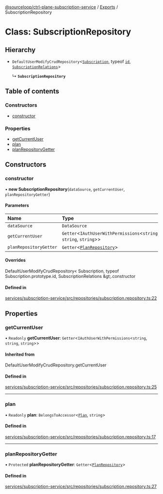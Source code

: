 [@sourceloop/ctrl-plane-subscription-service](../README.md) / [Exports](../modules.md) / SubscriptionRepository

# Class: SubscriptionRepository

## Hierarchy

- `DefaultUserModifyCrudRepository`<[`Subscription`](Subscription.md), typeof [`id`](Subscription.md#id), [`SubscriptionRelations`](../interfaces/SubscriptionRelations.md)\>

  ↳ **`SubscriptionRepository`**

## Table of contents

### Constructors

- [constructor](SubscriptionRepository.md#constructor)

### Properties

- [getCurrentUser](SubscriptionRepository.md#getcurrentuser)
- [plan](SubscriptionRepository.md#plan)
- [planRepositoryGetter](SubscriptionRepository.md#planrepositorygetter)

## Constructors

### constructor

• **new SubscriptionRepository**(`dataSource`, `getCurrentUser`, `planRepositoryGetter`)

#### Parameters

| Name | Type |
| :------ | :------ |
| `dataSource` | `DataSource` |
| `getCurrentUser` | `Getter`<`IAuthUserWithPermissions`<`string`, `string`, `string`\>\> |
| `planRepositoryGetter` | `Getter`<[`PlanRepository`](PlanRepository.md)\> |

#### Overrides

DefaultUserModifyCrudRepository&lt;
  Subscription,
  typeof Subscription.prototype.id,
  SubscriptionRelations
\&gt;.constructor

#### Defined in

[services/subscription-service/src/repositories/subscription.repository.ts:22](https://github.com/sourcefuse/arc-saas/blob/c6084d0/services/subscription-service/src/repositories/subscription.repository.ts#L22)

## Properties

### getCurrentUser

• `Readonly` **getCurrentUser**: `Getter`<`IAuthUserWithPermissions`<`string`, `string`, `string`\>\>

#### Inherited from

DefaultUserModifyCrudRepository.getCurrentUser

#### Defined in

[services/subscription-service/src/repositories/subscription.repository.ts:25](https://github.com/sourcefuse/arc-saas/blob/c6084d0/services/subscription-service/src/repositories/subscription.repository.ts#L25)

___

### plan

• `Readonly` **plan**: `BelongsToAccessor`<[`Plan`](Plan.md), `string`\>

#### Defined in

[services/subscription-service/src/repositories/subscription.repository.ts:17](https://github.com/sourcefuse/arc-saas/blob/c6084d0/services/subscription-service/src/repositories/subscription.repository.ts#L17)

___

### planRepositoryGetter

• `Protected` **planRepositoryGetter**: `Getter`<[`PlanRepository`](PlanRepository.md)\>

#### Defined in

[services/subscription-service/src/repositories/subscription.repository.ts:27](https://github.com/sourcefuse/arc-saas/blob/c6084d0/services/subscription-service/src/repositories/subscription.repository.ts#L27)
